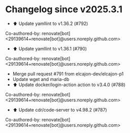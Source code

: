 # Changelog since v2025.3.1
- ⬆️ Update yamllint to v1.36.2 (#792)

Co-authored-by: renovate[bot] <29139614+renovate[bot]@users.noreply.github.com> 
- ⬆️ Update yamllint to v1.36.1 (#790)

Co-authored-by: renovate[bot] <29139614+renovate[bot]@users.noreply.github.com> 
- Merge pull request #791 from elcajon-dev/elcajon-p1 
- Update wget and maria-db 
- ⬆️ Update docker/login-action action to v3.4.0 (#788)

Co-authored-by: renovate[bot] <29139614+renovate[bot]@users.noreply.github.com> 
- ⬆️ Update cdr/code-server to v4.98.2 (#787)

Co-authored-by: renovate[bot] <29139614+renovate[bot]@users.noreply.github.com> 
